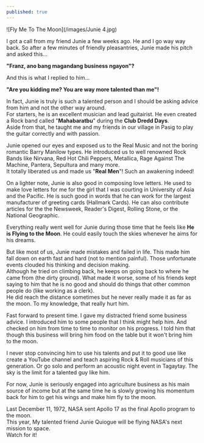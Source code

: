 ```yaml
---
published: true
---
```

![Fly Me To The Moon](/images/Junie 4.jpg)

I got a call from my friend Junie a few weeks ago. He and I go way way back. So after a few minutes of friendly pleasantries, Junie made his pitch and asked this...

**"Franz, ano bang magandang business ngayon"?**

And this is what I replied to him...

**"Are you kidding me? You are way more talented than me"!**

In fact, Junie is truly is such a talented person and I should be asking advice from him and not the other way around.   
For starters, he is an excellent musician and lead guitairist. He even created a Rock band called "**Mahabaratbu**" during the **Club Dredd Days**.   
Aside from that, he taught me and my friends in our village in Pasig to play the guitar correctly and with passion.

Junie opened our eyes and exposed us to the Real Music and not the boring romantic Barry Manilow types. He introduced us to well renowned Rock Bands like Nirvana, Red Hot Chili Peppers, Metallica, Rage Against The Machine, Pantera, Sepultura and many more.   
It totally liberated us and made us "**Real Men**"! Such an awakening indeed!

On a lighter note, Junie is also good in composing love letters. He used to make love letters for me for the girl that I was courting in University of Asia and the Pacific. He is such good in words that he can work for the largest manufacturer of greeting cards (Hallmark Cards). He can also contribute articles for the the Newsweek, Reader's Digest, Rolling Stone, or the National Geographic.

Everything really went well for Junie during those time that he feels like **He is Flying to the Moon**. He could easily touch the skies whenever he aims for his dreams.

But like most of us, Junie made mistakes and failed in life. This made him fall down on earth fast and hard (not to mention painful). Those unfortunate events clouded his thinking and decision making.   
Although he tried on climbing back, he keeps on going back to where he came from (the dirty ground).   What made it worse, some of his friends kept saying to him that he is no good and should do things that other common people do (like working as a clerk).   
He did reach the distance sometimes but he never really made it as far as the moon. To my knowledge, that really hurt him.

Fast forward to present time. I gave my distracted friend some business advice. I introduced him to some people that I think might help him. And checked on him from time to time to monitor on his progress. I told him that though this business will bring him food on the table but it won't bring him to the moon. 

I never stop convincing him to use his talents and put it to good use like create a YouTube channel and teach aspiring Rock & Roll musicians of this generation. Or go solo and perform an acoustic night event in Tagaytay. The sky is the limit for a talented guy like him. 

For now, Junie is seriously engaged into agriculture business as his main source of income but at the same time he is slowly growing his momentum back for him to get his wings and make him fly to the moon.

Last December 11, 1972, NASA sent Apollo 17 as the final Apollo program to the moon.   
This year, My talented friend Junie Quiogue will be flying NASA's next mission to space.   
Watch for it!
